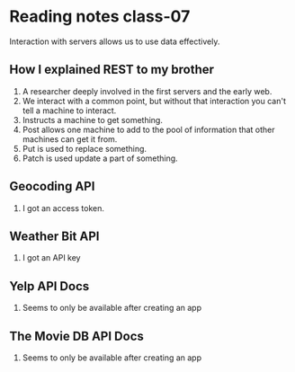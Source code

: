 # Reading notes class-07

Interaction with servers allows us to use data effectively.

## How I explained REST to my brother

1. A researcher deeply involved in the first servers and the early web.
2. We interact with a common point, but without that interaction you can't tell a machine to interact.
3. Instructs a machine to get something.
4. Post allows one machine to add to the pool of information that other machines can get it from.
5. Put is used to replace something.
6. Patch is used update a part of something.

## Geocoding API

1. I got an access token.

## Weather Bit API

1. I got an API key

## Yelp API Docs

1. Seems to only be available after creating an app

## The Movie DB API Docs

1. Seems to only be available after creating an app
